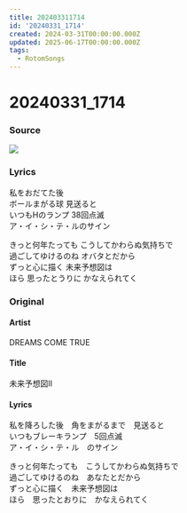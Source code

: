 ```yaml
---
title: 202403311714
id: '20240331_1714'
created: 2024-03-31T00:00:00.000Z
updated: 2025-06-17T00:00:00.000Z
tags:
  - RotomSongs
---
```

# 20240331_1714

### Source

![](https://x.com/Starlystrongest/status/1774349632015085867)
### Lyrics

私をおだてた後  
ボールまがる球 見送ると  
いつもHのランプ 38回点滅  
ア・イ・シ・テ・ルのサイン  

きっと何年たっても こうしてかわらぬ気持ちで  
過ごしてゆけるのね オバタとだから  
ずっと心に描く 未来予想図は  
ほら 思ったとうりに かなえられてく  

### Original

#### Artist

DREAMS COME TRUE

#### Title

未来予想図II

#### Lyrics

私を降ろした後　角をまがるまで　見送ると  
いつもブレーキランプ　5回点滅  
ア・イ・シ・テ・ル　のサイン  
  
きっと何年たっても　こうしてかわらぬ気持ちで  
過ごしてゆけるのね　あなたとだから  
ずっと心に描く　未来予想図は  
ほら　思ったとおりに　かなえられてく   


